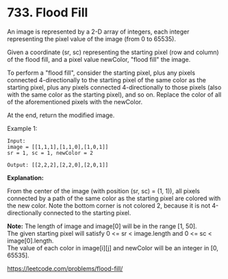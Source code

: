 # 733. Flood Fill

 An image is represented by a 2-D array of integers, each integer representing the pixel value of the image (from 0 to 65535).

Given a coordinate (sr, sc) representing the starting pixel (row and column) of the flood fill, and a pixel value newColor, "flood fill" the image.

To perform a "flood fill", consider the starting pixel, plus any pixels connected 4-directionally to the starting pixel of the same color as the starting pixel, plus any pixels connected 4-directionally to those pixels (also with the same color as the starting pixel), and so on. Replace the color of all of the aforementioned pixels with the newColor.

At the end, return the modified image.

Example 1:

    Input: 
    image = [[1,1,1],[1,1,0],[1,0,1]]
    sr = 1, sc = 1, newColor = 2

    Output: [[2,2,2],[2,2,0],[2,0,1]]


__Explanation:__ 

From the center of the image (with position (sr, sc) = (1, 1)), all pixels connected 
by a path of the same color as the starting pixel are colored with the new color.
Note the bottom corner is not colored 2, because it is not 4-directionally connected
to the starting pixel.

__Note:__
The length of image and image[0] will be in the range [1, 50]. \
The given starting pixel will satisfy 0 <= sr < image.length and 0 <= sc < image[0].length. \
The value of each color in image[i][j] and newColor will be an integer in [0, 65535].

<https://leetcode.com/problems/flood-fill/>
